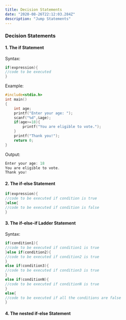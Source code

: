 ```yaml
---
title: Decision Statements
date: "2020-08-26T22:12:03.284Z"
description: "Jump Statements"
---
```


### Decision Statements

#### 1. The if Statement

Syntax:

```c
if(expression){
//code to be executed
}
```

Example:

```c
#include<stdio.h>
int main()
{
	int age;
	printf("Enter your age: ");
	scanf("%d",&age);
	if(age>=18){
		printf("You are eligible to vote.");
	}
	printf("Thank you!");
	return 0;
}
```

Output:

```c
Enter your age: 18
You are eligible to vote.
Thank you!
```

#### 2. The if-else Statement

```c
if(expression){
//code to be executed if condition is true
}else{
//code to be executed if condition is false
}
```

#### 3. The if-else-if Ladder Statement

Syntax:

```c
if(condition1){
//code to be executed if condition1 is true
}else if(condition2){
//code to be executed if condition2 is true
}
else if(condition3){
//code to be executed if condition3 is true
}
else if(conditionN){
//code to be executed if conditionN is true
}
else{
//code to be executed if all the conditions are false
}
```

#### 4. The nested if-else Statement
